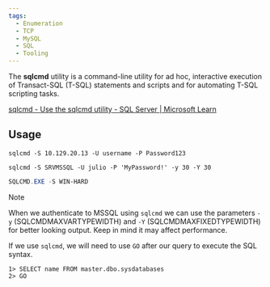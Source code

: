 ```yaml
---
tags:
  - Enumeration
  - TCP
  - MySQL
  - SQL
  - Tooling
---
```

The **sqlcmd** utility is a command-line utility for ad hoc, interactive execution of Transact-SQL (T-SQL) statements and scripts and for automating T-SQL scripting tasks.

[sqlcmd - Use the sqlcmd utility - SQL Server | Microsoft Learn](https://learn.microsoft.com/en-us/sql/tools/sqlcmd/sqlcmd-use-utility?view=sql-server-ver16)
## Usage

```cmd-session
sqlcmd -S 10.129.20.13 -U username -P Password123
```

```cmd-session
sqlcmd -S SRVMSSQL -U julio -P 'MyPassword!' -y 30 -Y 30
```

```powershell
SQLCMD.EXE -S WIN-HARD
```

> [!NOTE]
> When we authenticate to MSSQL using `sqlcmd` we can use the parameters `-y` (SQLCMDMAXVARTYPEWIDTH) and `-Y` (SQLCMDMAXFIXEDTYPEWIDTH) for better looking output. Keep in mind it may affect performance.

If we use `sqlcmd`, we will need to use `GO` after our query to execute the SQL syntax.

```cmd-session
1> SELECT name FROM master.dbo.sysdatabases
2> GO
```